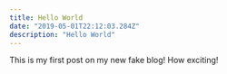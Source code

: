 ```yaml
---
title: Hello World
date: "2019-05-01T22:12:03.284Z"
description: "Hello World"
---
```


This is my first post on my new fake blog! How exciting!